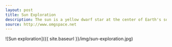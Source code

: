 ```yaml
---
layout: post
title: Sun Exploration
description: The sun is a yellow dwarf star at the center of Earth's solar system, and it is approximately 4.57 billion years old. It is estimated that in about 5 billion years the Sun will become a red dwarf, and as it's mass increases it will envelope the Earth.
source: http://www.omgspace.net
---
```


![Sun exploration]({{ site.baseurl }}/img/sun-exploration.jpg)

